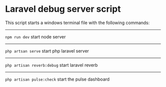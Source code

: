 # Laravel debug server script

This script starts a windows terminal file with the following commands:

---
`npm run dev`
 start node server

---
`php artsan serve`
start php laravel server

---
`php artisan reverb:debug`
start laravel reverb

---
`php artisan pulse:check` 
start the pulse dashboard
